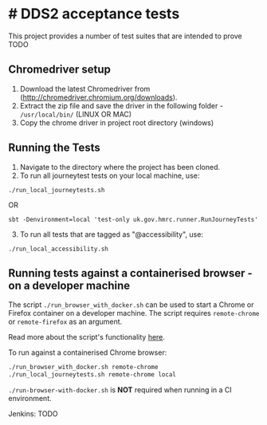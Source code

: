 
# # DDS2 acceptance tests

This project provides a number of test suites that are intended to prove TODO


## Chromedriver setup

1. Download the latest Chromedriver from (http://chromedriver.chromium.org/downloads).
2. Extract the zip file and save the driver in the following folder - ```/usr/local/bin/``` (LINUX OR MAC)
3. Copy the chrome driver in project root directory (windows)

## Running the Tests

1. Navigate to the directory where the project has been cloned.
2. To run all journeytest tests on your local machine, use:

```./run_local_journeytests.sh```

OR

```sbt -Denvironment=local 'test-only uk.gov.hmrc.runner.RunJourneyTests'```

3. To run all tests that are tagged as "@accessibility", use:

```./run_local_accessibility.sh```

## Running tests against a containerised browser - on a developer machine

The script `./run_browser_with_docker.sh` can be used to start a Chrome or Firefox container on a developer machine.
The script requires `remote-chrome` or `remote-firefox` as an argument.

Read more about the script's functionality [here](run_browser_with_docker.sh).

To run against a containerised Chrome browser:

```bash
./run_browser_with_docker.sh remote-chrome 
./run_local_journeytests.sh remote-chrome local
```

`./run-browser-with-docker.sh` is **NOT** required when running in a CI environment.

Jenkins: TODO